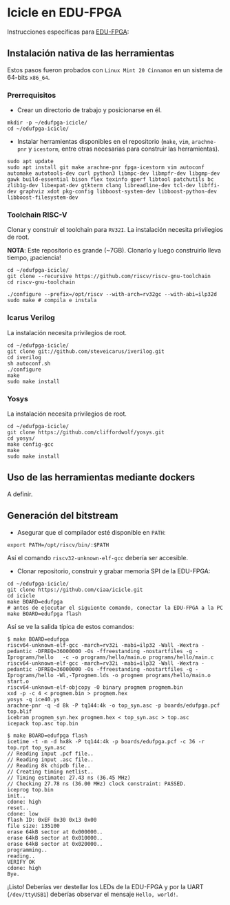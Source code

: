 # Icicle en EDU-FPGA

Instrucciones específicas para [EDU-FPGA](http://www.proyecto-ciaa.com.ar/devwiki/doku.php?id=desarrollo%3Aedu-fpga):

## Instalación nativa de las herramientas

Estos pasos fueron probados con `Linux Mint 20 Cinnamon` en un sistema de 64-bits `x86_64`.

### Prerrequisitos

- Crear un directorio de trabajo y posicionarse en él.
```
mkdir -p ~/edufpga-icicle/
cd ~/edufpga-icicle/
```

- Instalar herramientas disponibles en el repositorio (`make`, `vim`, `arachne-pnr` y `icestorm`, entre otras necesarias para construir las herramientas).

```
sudo apt update
sudo apt install git make arachne-pnr fpga-icestorm vim autoconf automake autotools-dev curl python3 libmpc-dev libmpfr-dev libgmp-dev gawk build-essential bison flex texinfo gperf libtool patchutils bc zlib1g-dev libexpat-dev gtkterm clang libreadline-dev tcl-dev libffi-dev graphviz xdot pkg-config libboost-system-dev libboost-python-dev libboost-filesystem-dev
```

### Toolchain RISC-V

Clonar y construir el toolchain para `RV32I`. La instalación necesita privilegios de root.

**NOTA**: Este repositorio es grande (~7GB). Clonarlo y luego construirlo lleva tiempo, ¡paciencia!

```
cd ~/edufpga-icicle/
git clone --recursive https://github.com/riscv/riscv-gnu-toolchain
cd riscv-gnu-toolchain

./configure --prefix=/opt/riscv --with-arch=rv32gc --with-abi=ilp32d
sudo make # compila e instala
```

### Icarus Verilog

La instalación necesita privilegios de root.

```
cd ~/edufpga-icicle/
git clone git://github.com/steveicarus/iverilog.git
cd iverilog
sh autoconf.sh
./configure
make
sudo make install
```

### Yosys

La instalación necesita privilegios de root.

```
cd ~/edufpga-icicle/
git clone https://github.com/cliffordwolf/yosys.git
cd yosys/
make config-gcc
make
sudo make install
```

## Uso de las herramientas mediante dockers

A definir.

## Generación del bitstream

- Asegurar que el compilador esté disponible en `PATH`:
```
export PATH=/opt/riscv/bin/:$PATH
```
Así el comando `riscv32-unknown-elf-gcc` debería ser accesible.

- Clonar repositorio, construir y grabar memoria SPI de la EDU-FPGA:
```
cd ~/edufpga-icicle/
git clone https://github.com/ciaa/icicle.git
cd icicle
make BOARD=edufpga
# antes de ejecutar el siguiente comando, conectar la EDU-FPGA a la PC
make BOARD=edufpga flash
```

Así se ve la salida típica de estos comandos:

```
$ make BOARD=edufpga
riscv64-unknown-elf-gcc -march=rv32i -mabi=ilp32 -Wall -Wextra -pedantic -DFREQ=36000000 -Os -ffreestanding -nostartfiles -g -Iprograms/hello   -c -o programs/hello/main.o programs/hello/main.c
riscv64-unknown-elf-gcc -march=rv32i -mabi=ilp32 -Wall -Wextra -pedantic -DFREQ=36000000 -Os -ffreestanding -nostartfiles -g -Iprograms/hello -Wl,-Tprogmem.lds -o progmem programs/hello/main.o start.o
riscv64-unknown-elf-objcopy -O binary progmem progmem.bin
xxd -p -c 4 < progmem.bin > progmem.hex
yosys -q ice40.ys
arachne-pnr -q -d 8k -P tq144:4k -o top_syn.asc -p boards/edufpga.pcf top.blif
icebram progmem_syn.hex progmem.hex < top_syn.asc > top.asc
icepack top.asc top.bin
```
```
$ make BOARD=edufpga flash
icetime -t -m -d hx8k -P tq144:4k -p boards/edufpga.pcf -c 36 -r top.rpt top_syn.asc
// Reading input .pcf file..
// Reading input .asc file..
// Reading 8k chipdb file..
// Creating timing netlist..
// Timing estimate: 27.43 ns (36.45 MHz)
// Checking 27.78 ns (36.00 MHz) clock constraint: PASSED.
iceprog top.bin
init..
cdone: high
reset..
cdone: low
flash ID: 0xEF 0x30 0x13 0x00
file size: 135100
erase 64kB sector at 0x000000..
erase 64kB sector at 0x010000..
erase 64kB sector at 0x020000..
programming..
reading..
VERIFY OK
cdone: high
Bye.
```

¡Listo! Deberías ver destellar los LEDs de la EDU-FPGA y por la UART (`/dev/ttyUSB1`) deberías observar el mensaje `Hello, world!`.
